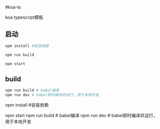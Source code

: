 #koa-ts

koa typescript模板

## 启动
```sh
npm install #安装依赖

npm run build 

npm start
```

## build
```sh
npm run build # babel编译
npm run dev # babel即时编译并运行，用于本地开发
```
npm install #安装依赖

npm start
npm run build # babel编译
npm run dev # babel即时编译并运行，用于本地开发
